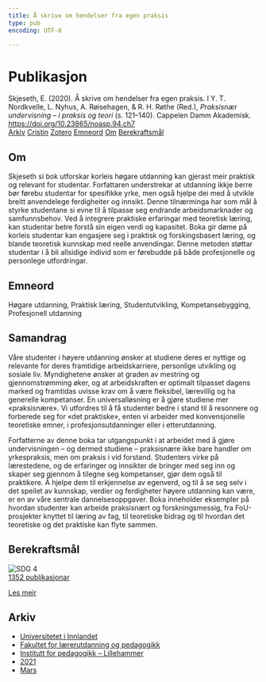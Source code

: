 ```yaml
---
title: Å skrive om hendelser fra egen praksis
type: pub
encoding: UTF-8

---
```

<h1>Publikasjon</h1>
<article id="csl-bib-container-Y7BV24MM" class="csl-bib-container">
  <div class="csl-bib-body"> <div class="csl-entry">Skjeseth, E. (2020). Å skrive om hendelser fra egen praksis. I Y. T. Nordkvelle, L. Nyhus, A. Røisehagen, &#38; R. H. Røthe (Red.), <i>Praksisnær undervisning – i praksis og teori</i> (s. 121–140). Cappelen Damm Akademisk. <a href="https://doi.org/10.23865/noasp.94.ch7">https://doi.org/10.23865/noasp.94.ch7</a></div> </div>
  <div class="csl-bib-buttons">
    <a href="#taxonomy-article-Y7BV24MM" alt="archive" class="csl-bib-button">Arkiv</a>
    <a href="https://app.cristin.no/results/show.jsf?id=1894471" alt="Cristin" class="csl-bib-button">Cristin</a>
    <a href="http://zotero.org/groups/5881554/items/Y7BV24MM" alt="Zotero" class="csl-bib-button">Zotero</a>
    <a href="#keywords-article-Y7BV24MM" alt="keywords" class="csl-bib-button">Emneord</a>
    <a href="#about-article-Y7BV24MM" alt="about_pub" class="csl-bib-button">Om</a>
    <a href="#sdg-article-Y7BV24MM" alt="sdg" class="csl-bib-button">Berekraftsmål</a>
  </div>
  <div id="csl-bib-meta-container-Y7BV24MM"></div>
</article>
<div id="csl-bib-meta-Y7BV24MM" class="csl-bib-meta">
  <article id="about-article-Y7BV24MM" class="about_pub-article">
    <h1>Om</h1>
    Skjeseth si bok utforskar korleis høgare utdanning kan gjerast meir praktisk og relevant for studentar. Forfattaren understrekar at utdanning ikkje berre bør førebu studentar for spesifikke yrke, men også hjelpe dei med å utvikle breitt anvendelege ferdigheiter og innsikt. Denne tilnærminga har som mål å styrke studentane si evne til å tilpasse seg endrande arbeidsmarknader og samfunnsbehov. Ved å integrere praktiske erfaringar med teoretisk læring, kan studentar betre forstå sin eigen verdi og kapasitet. Boka gir døme på korleis studentar kan engasjere seg i praktisk og forskingsbasert læring, og blande teoretisk kunnskap med reelle anvendingar. Denne metoden støttar studentar i å bli allsidige individ som er førebudde på både profesjonelle og personlege utfordringar.
  </article>
  <article id="keywords-article-Y7BV24MM" class="keywords-article">
    <h1>Emneord</h1>
    Høgare utdanning, Praktisk læring, Studentutvikling, Kompetansebygging, Profesjonell utdanning
  </article>
  <article id="abstract-article-Y7BV24MM" class="abstract-article">
    <h1>Samandrag</h1>
    Våre studenter i høyere utdanning ønsker at studiene deres er nyttige og relevante for deres framtidige arbeidskarriere, personlige utvikling og sosiale liv. Myndighetene ønsker at graden av mestring og gjennomstrømming øker, og at arbeidskraften er optimalt tilpasset dagens marked og framtidas uvisse krav om å være fleksibel, lærevillig og ha generelle kompetanser. En universalløsning er å gjøre studiene mer «praksisnære». Vi utfordres til å få studenter bedre i stand til å resonnere og forberede seg for «det praktiske», enten vi arbeider med konvensjonelle teoretiske emner, i profesjonsutdanninger eller i etterutdanning. 
 
Forfatterne av denne boka tar utgangspunkt i at arbeidet med å gjøre undervisningen – og dermed studiene – praksisnære ikke bare handler om yrkespraksis, men om praksis i vid forstand. Studenters virke på lærestedene, og de erfaringer og innsikter de bringer med seg inn og skaper seg gjennom å tilegne seg kompetanser, gjør dem også til praktikere. Å hjelpe dem til erkjennelse av egenverd, og til å se seg selv i det speilet av kunnskap, verdier og ferdigheter høyere utdanning kan være, er en av våre sentrale dannelsesoppgaver. Boka inneholder eksempler på hvordan studenter kan arbeide praksisnært og forskningsmessig, fra FoU-prosjekter knyttet til læring av fag, til teoretiske bidrag og til hvordan det teoretiske og det praktiske kan flyte sammen.
  </article>
  <article id="sdg-article-Y7BV24MM" class="sdg-article">
    <h1>Berekraftsmål</h1>
    <div class="sdg-container"><div id="sdg4" class="sdg">
        <img src="{{< params subfolder >}}images/sdg/sdg04_nn.png" class="image" alt="SDG 4">
        <div class="sdg-overlay">
          <a href="/nn/archive/?key=?sdg=4#archive" class="sdg-publication-count"><span>1352</span> publikasjonar</a>
          <p><a href="https://fn.no/om-fn/fns-baerekraftsmaal/god-utdanning?lang=nno-NO" class="sdg-read-more">Les meir</a></p>
        </div>
      </div></div>
  </article>
  <article id="taxonomy-article-Y7BV24MM" class="taxonomy-article">
    <h1>Arkiv</h1>
    <ul>
      <li>
        <a href="/nn/archive/?key=3DCRN523">Universitetet i Innlandet</a>
      </li>
      <li>
        <a href="/nn/archive/?key=WYNZA47F">Fakultet for lærerutdanning og pedagogikk</a>
      </li>
      <li>
        <a href="/nn/archive/?key=L8MA547R">Institutt for pedagogikk – Lillehammer</a>
      </li>
      <li>
        <a href="/nn/archive/?key=MD94ZHP9">2021</a>
      </li>
      <li>
        <a href="/nn/archive/?key=PNYCYT7K">Mars</a>
      </li>
    </ul>
  </article>
</div>
